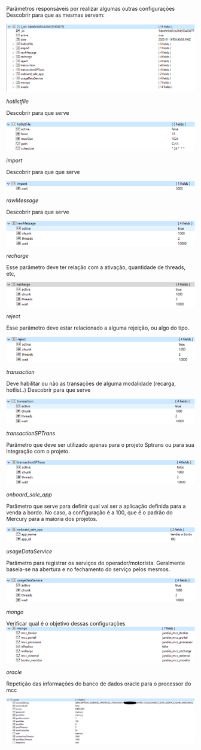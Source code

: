 Parâmetros responsáveis por realizar algumas outras configurações
Descobrir para que as mesmas servem:

![image.png](/.attachments/image-d5a24010-3326-4353-98b9-9b8b34a36932.png)


_hotlistfile_

Descobrir para que serve

![image.png](/.attachments/image-05758f8c-95d1-4900-80d0-5280d355940a.png)


_import_

Descobrir para que que serve

![image.png](/.attachments/image-41c04e24-8b58-48a5-84c2-241535255c79.png)


_rawMessage_

Descobrir para que serve

![image.png](/.attachments/image-87e51fed-1215-4368-9cf0-f3cfd2367f7f.png)


_recharge_

Esse parâmetro deve ter relação com a ativação, quantidade de threads, etc, 

![image.png](/.attachments/image-a84002c1-77b9-4d42-b54e-e98c3d2053f3.png)


_reject_

Esse parâmetro deve estar relacionado a alguma rejeição, ou algo do tipo.

![image.png](/.attachments/image-b9c17e12-e898-49d3-a634-39a3123492aa.png)


_transaction_

Deve habilitar ou não as transações de alguma modalidade (recarga, hotlist..)
Descobrir para que serve

![image.png](/.attachments/image-46fa10a9-628d-4953-b780-ca06e835cebf.png)


_transactionSPTrans_

Parâmetro que deve ser utilizado apenas para o projeto Sptrans ou para sua integração com o projeto.

![image.png](/.attachments/image-45e702af-9578-434b-a85e-8ebca3f2c54e.png)


_onboard_sale_app_

Parâmetro que serve para definir qual vai ser a aplicação definida para a venda a bordo.
No caso, a configuração é a 100, que é o padrão do Mercury para a maioria dos projetos.

![image.png](/.attachments/image-c4d44b75-adf2-4a82-9972-d024fa4b4656.png)



_usageDataService_

Parâmetro para registrar os serviços do operador/motorista. Geralmente baseia-se na abertura e no fechamento do serviço pelos mesmos.

![image.png](/.attachments/image-a9ed0d4a-7a66-4e10-b2a3-90ad202fd1d0.png)


_mongo_

Verificar qual é o objetivo dessas configurações
![image.png](/.attachments/image-c1a92ab6-d072-4eff-8710-86ec04e5aca8.png)

_oracle_

Repetição das informações do banco de dados oracle para o processor do mcc

![image.png](/.attachments/image-2e413252-1bad-45e7-b940-18307ba00bee.png)





